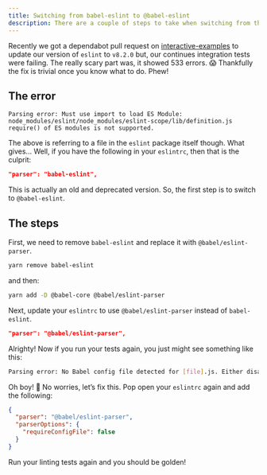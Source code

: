 ```yaml
---
title: Switching from babel-eslint to @babel-eslint
description: There are a couple of steps to take when switching from the older babel-eslint to the newer @babel-eslint. No worries, I'll show you how to do it.
---
```


Recently we got a dependabot pull request on [interactive-examples](https://github.com/mdn/interactive-examples) to update our version of `eslint` to `v8.2.0` but, our continues integration tests were failing. The really scary part was, it showed 533 errors. 😱 Thankfully the fix is trivial once you know what to do. Phew!

## The error

```
Parsing error: Must use import to load ES Module: node_modules/eslint/node_modules/eslint-scope/lib/definition.js
require() of ES modules is not supported.
```

The above is referring to a file in the `eslint` package itself though. What gives... Well, if you have the following in your `eslintrc`, then that is the culprit:

```json
"parser": "babel-eslint",
```

This is actually an old and deprecated version. So, the first step is to switch to `@babel-eslint`.

## The steps

First, we need to remove `babel-eslint` and replace it with `@babel/eslint-parser`.

```bash
yarn remove babel-eslint
```

and then:

```bash
yarn add -D @babel-core @babel/eslint-parser
```

Next, update your `eslintrc` to use `@babel/eslint-parser` instead of `babel-eslint`.

```json
"parser": "@babel/eslint-parser",
```

Alrighty! Now if you run your tests again, you just might see something like this:

```bash
Parsing error: No Babel config file detected for [file].js. Either disable config file checking with requireConfigFile: false, or configure Babel so that it can find the config files.
```

Oh boy! 🤔 No worries, let’s fix this. Pop open your `eslintrc` again and add the following:

```json
{
  "parser": "@babel/eslint-parser",
  "parserOptions": {
    "requireConfigFile": false
  }
}
```

Run your linting tests again and you should be golden!
